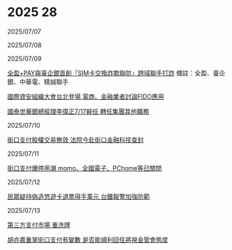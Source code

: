 # 2025 28

2025/07/07

2025/07/08

2025/07/09

[全盈+PAY與臺企銀首創「SIM卡交換詐欺聯防」跨域聯手打詐](https://udn.com/news/story/7239/8861872) 備註：全盈、臺企銀、中華電、精誠聯手

[國際資安組織大會台北登場 電商、金融業者討論FIDO應用](https://ec.ltn.com.tw/article/breakingnews/5102441)

[國泰世華銀總經理李偉正7/17辭任 轉任集團其他職務](https://ec.ltn.com.tw/article/breakingnews/5102526)

2025/07/10

[街口支付股權交易無效 法院今赴街口金融科技查封](https://www.chinatimes.com/realtimenews/20250710003800-260402?chdtv)

2025/07/11

[街口支付爆停用潮 momo、全國電子、PChome等已關閉](https://www.cna.com.tw/news/afe/202507110175.aspx)

2025/07/12

[民眾疑持偽造悠遊卡退票得手萬元 台鐵報警加強防範](https://udn.com/news/story/7266/8867690)

2025/07/13

[第三方支付市場 重洗牌](https://www.ctee.com.tw/news/20250713700057-439901)

[胡亦嘉重掌街口支付有變數 是否能順利回任將視金管會態度](https://udn.com/news/story/124538/8868616)